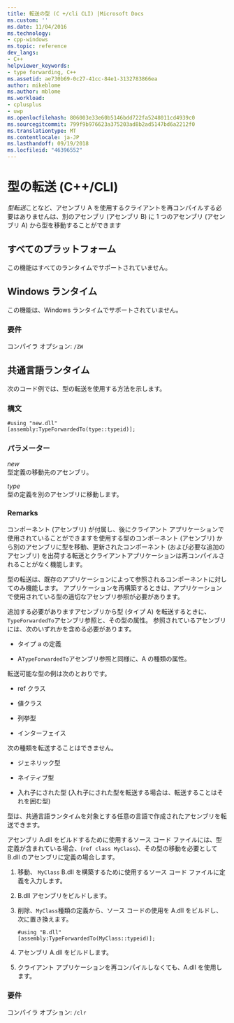 ```yaml
---
title: 転送の型 (C +/cli CLI) |Microsoft Docs
ms.custom: ''
ms.date: 11/04/2016
ms.technology:
- cpp-windows
ms.topic: reference
dev_langs:
- C++
helpviewer_keywords:
- type forwarding, C++
ms.assetid: ae730b69-0c27-41cc-84e1-3132783866ea
author: mikeblome
ms.author: mblome
ms.workload:
- cplusplus
- uwp
ms.openlocfilehash: 806003e33e60b5146bdd722fa5248011cd4939c0
ms.sourcegitcommit: 799f9b976623a375203ad8b2ad5147bd6a2212f0
ms.translationtype: MT
ms.contentlocale: ja-JP
ms.lasthandoff: 09/19/2018
ms.locfileid: "46396552"
---
```

# <a name="type-forwarding-ccli"></a>型の転送 (C++/CLI)

*型転送*ことなど、アセンブリ A を使用するクライアントを再コンパイルする必要はありませんは、別のアセンブリ (アセンブリ B) に 1 つのアセンブリ (アセンブリ A) から型を移動することができます

## <a name="all-platforms"></a>すべてのプラットフォーム

この機能はすべてのランタイムでサポートされていません。

## <a name="windows-runtime"></a>Windows ランタイム

この機能は、Windows ランタイムでサポートされていません。

### <a name="requirements"></a>要件

コンパイラ オプション: `/ZW`

## <a name="common-language-runtime"></a>共通言語ランタイム

次のコード例では、型の転送を使用する方法を示します。

### <a name="syntax"></a>構文

```
#using "new.dll"
[assembly:TypeForwardedTo(type::typeid)];
```

### <a name="parameters"></a>パラメーター

*new*<br/>
型定義の移動先のアセンブリ。

*type*<br/>
型の定義を別のアセンブリに移動します。

### <a name="remarks"></a>Remarks

コンポーネント (アセンブリ) が付属し、後にクライアント アプリケーションで使用されていることができますを使用する型のコンポーネント (アセンブリ) から別のアセンブリに型を移動、更新されたコンポーネント (および必要な追加のアセンブリ) を出荷する転送とクライアントアプリケーションは再コンパイルされることがなく機能します。

型の転送は、既存のアプリケーションによって参照されるコンポーネントに対してのみ機能します。 アプリケーションを再構築するときは、アプリケーションで使用されている型の適切なアセンブリ参照が必要があります。

追加する必要がありますアセンブリから型 (タイプ A) を転送するときに、`TypeForwardedTo`アセンブリ参照と、その型の属性。 参照されているアセンブリには、次のいずれかを含める必要があります。

- タイプ a の定義

- A`TypeForwardedTo`アセンブリ参照と同様に、A の種類の属性。

転送可能な型の例は次のとおりです。

- ref クラス

- 値クラス

- 列挙型

- インターフェイス

次の種類を転送することはできません。

- ジェネリック型

- ネイティブ型

- 入れ子にされた型 (入れ子にされた型を転送する場合は、転送することはそれを囲む型)

型は、共通言語ランタイムを対象とする任意の言語で作成されたアセンブリを転送できます。

アセンブリ A.dll をビルドするために使用するソース コード ファイルには、型定義が含まれている場合、(`ref class MyClass`)、その型の移動を必要として B.dll のアセンブリに定義の場合します。

1. 移動、 `MyClass` B.dll を構築するために使用するソース コード ファイルに定義を入力します。

2. B.dll アセンブリをビルドします。

3. 削除、`MyClass`種類の定義から、ソース コードの使用を A.dll をビルドし、次に置き換えます。

    ```
    #using "B.dll"
    [assembly:TypeForwardedTo(MyClass::typeid)];
    ```

4. アセンブリ A.dll をビルドします。

5. クライアント アプリケーションを再コンパイルしなくても、A.dll を使用します。

### <a name="requirements"></a>要件

コンパイラ オプション: `/clr`